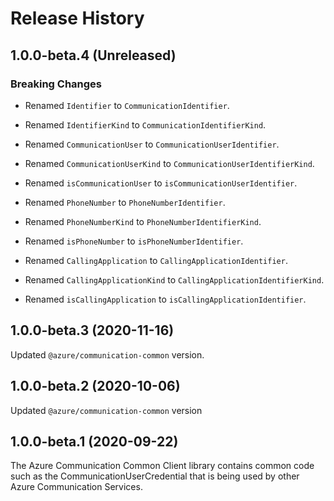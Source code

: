 # Release History

## 1.0.0-beta.4 (Unreleased)

### Breaking Changes

- Renamed `Identifier` to `CommunicationIdentifier`.
- Renamed `IdentifierKind` to `CommunicationIdentifierKind`.

- Renamed `CommunicationUser` to `CommunicationUserIdentifier`.
- Renamed `CommunicationUserKind` to `CommunicationUserIdentifierKind`.
- Renamed `isCommunicationUser` to `isCommunicationUserIdentifier`.

- Renamed `PhoneNumber` to `PhoneNumberIdentifier`.
- Renamed `PhoneNumberKind` to `PhoneNumberIdentifierKind`.
- Renamed `isPhoneNumber` to `isPhoneNumberIdentifier`.

- Renamed `CallingApplication` to `CallingApplicationIdentifier`.
- Renamed `CallingApplicationKind` to `CallingApplicationIdentifierKind`.
- Renamed `isCallingApplication` to `isCallingApplicationIdentifier`.

## 1.0.0-beta.3 (2020-11-16)

Updated `@azure/communication-common` version.

## 1.0.0-beta.2 (2020-10-06)

Updated `@azure/communication-common` version

## 1.0.0-beta.1 (2020-09-22)

The Azure Communication Common Client library contains common code such as the CommunicationUserCredential that is being used by other Azure Communication Services.
